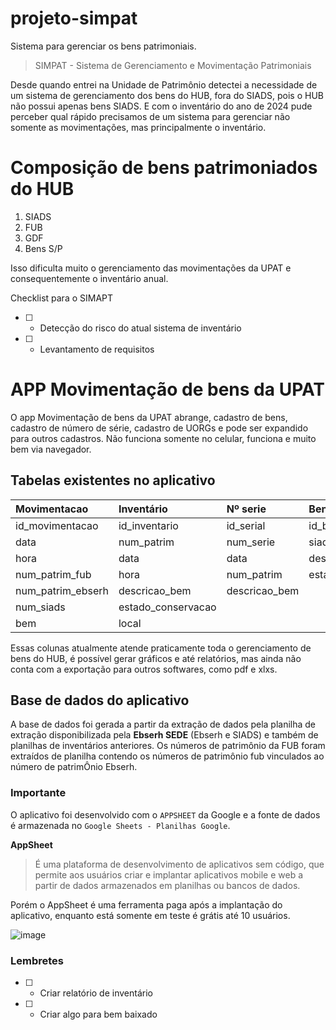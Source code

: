 # projeto-simpat

Sistema para gerenciar os bens patrimoniais.

> SIMPAT - Sistema de Gerenciamento e Movimentação Patrimoniais

Desde quando entrei na Unidade de Patrimônio detectei a necessidade de um sistema de gerenciamento dos bens do HUB, fora do SIADS, pois o HUB não possui apenas bens SIADS. E com o inventário do ano de 2024 pude perceber qual rápido precisamos de um sistema para gerenciar não somente as movimentações, mas principalmente o inventário.

# Composição de bens patrimoniados do HUB

1. SIADS
2. FUB
3. GDF
4. Bens S/P

Isso dificulta muito o gerenciamento das movimentações da UPAT e consequentemente o inventário anual.

Checklist para o SIMAPT

- [ ] - Detecção do risco do atual sistema de inventário
- [ ] - Levantamento de requisitos


# APP Movimentação de bens da UPAT

O app Movimentação de bens da UPAT abrange, cadastro de bens, cadastro de número de série, cadastro de UORGs e pode ser expandido para outros cadastros.
Não funciona somente no celular, funciona e muito bem via navegador.

## Tabelas existentes no aplicativo

| Movimentacao      | Inventário         | Nº serie      | Bens               | UOROGS      |
| :-------          | :-------           | :-------      | :-------           | :-------    |
| id_movimentacao   | id_inventario      | id_serial     | id_bem             | uorg        |
| data              | num_patrim         | num_serie     | siads              | Descricao   |
| hora              | data               | data          | descricao_bem      | Localizacao | 
| num_patrim_fub    | hora               | num_patrim    | estado_conservacao |             |
| num_patrim_ebserh | descricao_bem      | descricao_bem |
| num_siads         | estado_conservacao |
| bem               | local              |

Essas colunas atualmente atende praticamente toda o gerenciamento de bens do HUB, é possível gerar gráficos e até relatórios, mas ainda não conta com a 
exportação para outros softwares, como pdf e xlxs.

## Base de dados do aplicativo

A base de dados foi gerada a partir da extração de dados pela planilha de extração disponibilizada pela **Ebserh SEDE** (Ebserh e SIADS) e também de planilhas de inventários anteriores.
Os números de patrimônio da FUB foram extraídos de planilha contendo os números de patrimônio fub vinculados ao número de patrimÔnio Ebserh.





### Importante

O aplicativo foi desenvolvido com o `APPSHEET` da Google e a fonte de dados é armazenada no `Google Sheets - Planilhas Google`. 

**AppSheet**
> É uma plataforma de desenvolvimento de aplicativos sem código, que permite aos usuários criar e implantar aplicativos mobile e web a partir de dados armazenados em planilhas ou bancos de dados.

Porém o AppSheet é uma ferramenta paga após a implantação do aplicativo, enquanto está somente em teste é grátis até 10 usuários.

![image](https://github.com/user-attachments/assets/01790586-66e0-48a8-bd01-6de711a7b55d)

### Lembretes

- [ ] - Criar relatório de inventário
- [ ] - Criar algo para bem baixado
